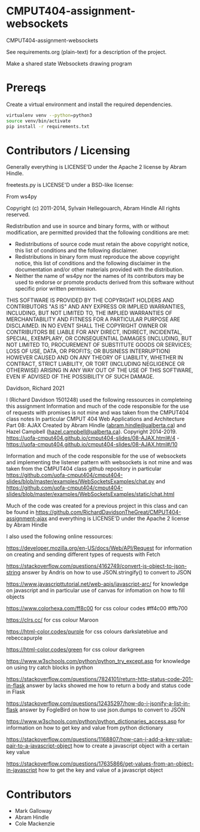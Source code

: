 CMPUT404-assignment-websockets
==============================

CMPUT404-assignment-websockets

See requirements.org (plain-text) for a description of the project.

Make a shared state Websockets drawing program

Prereqs
=======
Create a virtual environment and install the required dependencies.

```bash
virtualenv venv --python=python3
source venv/bin/activate
pip install -r requirements.txt
```

Contributors / Licensing
========================

Generally everything is LICENSE'D under the Apache 2 license by Abram Hindle.

freetests.py is LICENSE'D under a BSD-like license:

From ws4py

Copyright (c) 2011-2014, Sylvain Hellegouarch, Abram Hindle
All rights reserved.

Redistribution and use in source and binary forms, with or without
modification, are permitted provided that the following conditions are met:

 * Redistributions of source code must retain the above copyright notice,
   this list of conditions and the following disclaimer.
 * Redistributions in binary form must reproduce the above copyright
   notice, this list of conditions and the following disclaimer in the
   documentation and/or other materials provided with the distribution.
 * Neither the name of ws4py nor the names of its contributors may be used
   to endorse or promote products derived from this software without
   specific prior written permission.

THIS SOFTWARE IS PROVIDED BY THE COPYRIGHT HOLDERS AND CONTRIBUTORS "AS IS"
AND ANY EXPRESS OR IMPLIED WARRANTIES, INCLUDING, BUT NOT LIMITED TO, THE
IMPLIED WARRANTIES OF MERCHANTABILITY AND FITNESS FOR A PARTICULAR PURPOSE
ARE DISCLAIMED. IN NO EVENT SHALL THE COPYRIGHT OWNER OR CONTRIBUTORS BE
LIABLE FOR ANY DIRECT, INDIRECT, INCIDENTAL, SPECIAL, EXEMPLARY, OR
CONSEQUENTIAL DAMAGES (INCLUDING, BUT NOT LIMITED TO, PROCUREMENT OF
SUBSTITUTE GOODS OR SERVICES; LOSS OF USE, DATA, OR PROFITS; OR BUSINESS
INTERRUPTION) HOWEVER CAUSED AND ON ANY THEORY OF LIABILITY, WHETHER IN
CONTRACT, STRICT LIABILITY, OR TORT (INCLUDING NEGLIGENCE OR OTHERWISE)
ARISING IN ANY WAY OUT OF THE USE OF THIS SOFTWARE, EVEN IF ADVISED OF THE
POSSIBILITY OF SUCH DAMAGE.

Davidson, Richard 2021

I (Richard Davidson 1501248) used the following ressources in completeing this assignment Information and much of the code responsible for the use of requests with promises is not mine and was taken from the CMPUT404 class notes In particular CMPUT 404 Web Applications and Architecture Part 08: AJAX Created by Abram Hindle (abram.hindle@ualberta.ca) and Hazel Campbell (hazel.campbell@ualberta.ca). Copyright 2014-2019. https://uofa-cmput404.github.io/cmput404-slides/08-AJAX.html#/4 - https://uofa-cmput404.github.io/cmput404-slides/08-AJAX.html#/10

Information and much of the code responsible for the use of websockets and implementing the listener pattern with websockets is not mine and was taken from the CMPUT404 class github repository in particular https://github.com/uofa-cmput404/cmput404-slides/blob/master/examples/WebSocketsExamples/chat.py and https://github.com/uofa-cmput404/cmput404-slides/blob/master/examples/WebSocketsExamples/static/chat.html

Much of the code was created for a previous project in this class and can be found in https://github.com/RichardDavidsonTheGreat/CMPUT404-assignment-ajax and everything is LICENSE'D under the Apache 2 license by Abram Hindle

I also used the following online ressources:

https://developer.mozilla.org/en-US/docs/Web/API/Request for information on creating and sending different types of requests with Fetch

https://stackoverflow.com/questions/4162749/convert-js-object-to-json-string answer by Andris on how to use JSON.stringify() to convert to JSON

https://www.javascripttutorial.net/web-apis/javascript-arc/ for knowledge on javascript and in particular use of canvas for infomation on how to fill objects

https://www.colorhexa.com/ff8c00 for css colour codes #ff4c00 #ffb700

https://clrs.cc/ for css colour Maroon

https://html-color.codes/purple for css colours darkslateblue and rebeccapurple

https://html-color.codes/green for css colour darkgreen

https://www.w3schools.com/python/python_try_except.asp for knowledge on using try catch blocks in python

https://stackoverflow.com/questions/7824101/return-http-status-code-201-in-flask answer by Iacks showed me how to return a body and status code in Flask

https://stackoverflow.com/questions/12435297/how-do-i-jsonify-a-list-in-flask answer by FogleBird on how to use json.dumps to convert to JSON

https://www.w3schools.com/python/python_dictionaries_access.asp for information on how to get key and value from python dictionary

https://stackoverflow.com/questions/1168807/how-can-i-add-a-key-value-pair-to-a-javascript-object how to create a javascript object with a certain key value

https://stackoverflow.com/questions/17635866/get-values-from-an-object-in-javascript how to get the key and value of a javascript object


Contributors
============

* Mark Galloway
* Abram Hindle
* Cole Mackenzie
